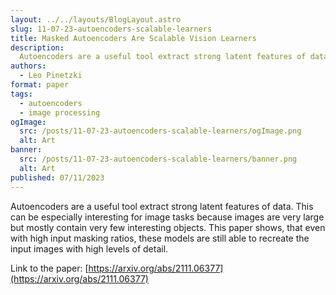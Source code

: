 ```yaml
---
layout: ../../layouts/BlogLayout.astro
slug: 11-07-23-autoencoders-scalable-learners
title: Masked Autoencoders Are Scalable Vision Learners  
description: 
  Autoencoders are a useful tool extract strong latent features of data. This paper shows, that even with high input masking ratios, these models still perform very well.
authors:
  - Leo Pinetzki
format: paper
tags:
  - autoencoders
  - image processing
ogImage: 
  src: /posts/11-07-23-autoencoders-scalable-learners/ogImage.png
  alt: Art
banner: 
  src: /posts/11-07-23-autoencoders-scalable-learners/banner.png
  alt: Art
published: 07/11/2023
---
```

Autoencoders are a useful tool extract strong latent features of data. This can be especially interesting for image tasks because images are very large but mostly contain very few interesting objects. This paper shows, that even with high input masking ratios, these models are still able to recreate the input images with high levels of detail.

Link to the paper: [https://arxiv.org/abs/2111.06377](https://arxiv.org/abs/2111.06377)